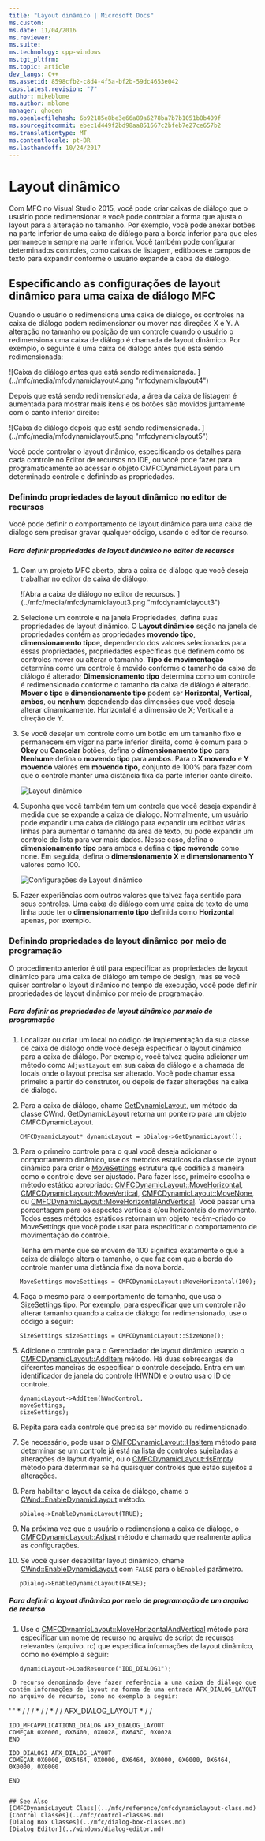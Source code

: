 ```yaml
---
title: "Layout dinâmico | Microsoft Docs"
ms.custom: 
ms.date: 11/04/2016
ms.reviewer: 
ms.suite: 
ms.technology: cpp-windows
ms.tgt_pltfrm: 
ms.topic: article
dev_langs: C++
ms.assetid: 8598cfb2-c8d4-4f5a-bf2b-59dc4653e042
caps.latest.revision: "7"
author: mikeblome
ms.author: mblome
manager: ghogen
ms.openlocfilehash: 6b92185e8be3e66a89a6278ba7b7b1051b8b409f
ms.sourcegitcommit: ebec1d449f2bd98aa851667c2bfeb7e27ce657b2
ms.translationtype: MT
ms.contentlocale: pt-BR
ms.lasthandoff: 10/24/2017
---
```

# <a name="dynamic-layout"></a>Layout dinâmico
Com MFC no Visual Studio 2015, você pode criar caixas de diálogo que o usuário pode redimensionar e você pode controlar a forma que ajusta o layout para a alteração no tamanho. Por exemplo, você pode anexar botões na parte inferior de uma caixa de diálogo para a borda inferior para que eles permanecem sempre na parte inferior. Você também pode configurar determinados controles, como caixas de listagem, editboxes e campos de texto para expandir conforme o usuário expande a caixa de diálogo.  
  
## <a name="specifying-dynamic-layout-settings-for-an-mfc-dialog-box"></a>Especificando as configurações de layout dinâmico para uma caixa de diálogo MFC  
 Quando o usuário o redimensiona uma caixa de diálogo, os controles na caixa de diálogo podem redimensionar ou mover nas direções X e Y. A alteração no tamanho ou posição de um controle quando o usuário o redimensiona uma caixa de diálogo é chamada de layout dinâmico. Por exemplo, o seguinte é uma caixa de diálogo antes que está sendo redimensionada:  
  
 ![Caixa de diálogo antes que está sendo redimensionada. ] (../mfc/media/mfcdynamiclayout4.png "mfcdynamiclayout4")  
  
 Depois que está sendo redimensionada, a área da caixa de listagem é aumentada para mostrar mais itens e os botões são movidos juntamente com o canto inferior direito:  
  
 ![Caixa de diálogo depois que está sendo redimensionada. ] (../mfc/media/mfcdynamiclayout5.png "mfcdynamiclayout5")  
  
 Você pode controlar o layout dinâmico, especificando os detalhes para cada controle no Editor de recursos no IDE, ou você pode fazer para programaticamente ao acessar o objeto CMFCDynamicLayout para um determinado controle e definindo as propriedades.  
  
### <a name="setting-dynamic-layout-properties-in-the-resource-editor"></a>Definindo propriedades de layout dinâmico no editor de recursos  
 Você pode definir o comportamento de layout dinâmico para uma caixa de diálogo sem precisar gravar qualquer código, usando o editor de recurso.  
  
##### <a name="to-set-dynamic-layout-properties-in-the-resource-editor"></a>Para definir propriedades de layout dinâmico no editor de recursos  
  
1.  Com um projeto MFC aberto, abra a caixa de diálogo que você deseja trabalhar no editor de caixa de diálogo.  
  
     ![Abra a caixa de diálogo no editor de recursos. ] (../mfc/media/mfcdynamiclayout3.png "mfcdynamiclayout3")  
  
2.  Selecione um controle e na janela Propriedades, defina suas propriedades de layout dinâmico. O **Layout dinâmico** seção na janela de propriedades contém as propriedades **movendo tipo**, **dimensionamento tipo**e, dependendo dos valores selecionados para essas propriedades, propriedades específicas que definem como os controles mover ou alterar o tamanho. **Tipo de movimentação** determina como um controle é movido conforme o tamanho da caixa de diálogo é alterado; **Dimensionamento tipo** determina como um controle é redimensionado conforme o tamanho da caixa de diálogo é alterado. **Mover o tipo** e **dimensionamento tipo** podem ser **Horizontal**, **Vertical**, **ambos**, ou **nenhum** dependendo das dimensões que você deseja alterar dinamicamente. Horizontal é a dimensão de X; Vertical é a direção de Y.  
  
3.  Se você desejar um controle como um botão em um tamanho fixo e permanecem em vigor na parte inferior direita, como é comum para o **Okey** ou **Cancelar** botões, defina o **dimensionamento tipo** para  **Nenhum**e defina o **movendo tipo** para **ambos**. Para o **X movendo** e **Y movendo** valores em **movendo tipo**, conjunto de 100% para fazer com que o controle manter uma distância fixa da parte inferior canto direito.  
  
     ![Layout dinâmico](../mfc/media/mfcdynamiclayout1.png "mfcdynamiclayout1")  
  
4.  Suponha que você também tem um controle que você deseja expandir à medida que se expande a caixa de diálogo. Normalmente, um usuário pode expandir uma caixa de diálogo para expandir um editbox várias linhas para aumentar o tamanho da área de texto, ou pode expandir um controle de lista para ver mais dados. Nesse caso, defina o **dimensionamento tipo** para ambos e defina o **tipo movendo** como none. Em seguida, defina o **dimensionamento X** e **dimensionamento Y** valores como 100.  
  
     ![Configurações de Layout dinâmico](../mfc/media/mfcdynamiclayout2.png "mfcdynamiclayout2")  
  
5.  Fazer experiências com outros valores que talvez faça sentido para seus controles. Uma caixa de diálogo com uma caixa de texto de uma linha pode ter o **dimensionamento tipo** definida como **Horizontal** apenas, por exemplo.  
  
### <a name="setting-dynamic-layout-properties-programmatically"></a>Definindo propriedades de layout dinâmico por meio de programação  
 O procedimento anterior é útil para especificar as propriedades de layout dinâmico para uma caixa de diálogo em tempo de design, mas se você quiser controlar o layout dinâmico no tempo de execução, você pode definir propriedades de layout dinâmico por meio de programação.  
  
##### <a name="to-set-dynamic-layout-properties-programmatically"></a>Para definir as propriedades de layout dinâmico por meio de programação  
  
1.  Localizar ou criar um local no código de implementação da sua classe de caixa de diálogo onde você deseja especificar o layout dinâmico para a caixa de diálogo. Por exemplo, você talvez queira adicionar um método como `AdjustLayout` em sua caixa de diálogo e a chamada de locais onde o layout precisa ser alterado. Você pode chamar essa primeiro a partir do construtor, ou depois de fazer alterações na caixa de diálogo.  
  
2.  Para a caixa de diálogo, chame [GetDynamicLayout](../mfc/reference/cwnd-class.md#getdynamiclayout), um método da classe CWnd. GetDynamicLayout retorna um ponteiro para um objeto CMFCDynamicLayout.  
  
 ```  
    CMFCDynamicLayout* dynamicLayout = pDialog->GetDynamicLayout();

 ```  
  
3.  Para o primeiro controle para o qual você deseja adicionar o comportamento dinâmico, use os métodos estáticos da classe de layout dinâmico para criar o [MoveSettings](../mfc/reference/cmfcdynamiclayout-class.md#movesettings_structure) estrutura que codifica a maneira como o controle deve ser ajustado. Para fazer isso, primeiro escolha o método estático apropriado: [CMFCDynamicLayout::MoveHorizontal](../mfc/reference/cmfcdynamiclayout-class.md#movehorizontal), [CMFCDynamicLayout::MoveVertical](../mfc/reference/cmfcdynamiclayout-class.md#movevertical), [CMFCDynamicLayout::MoveNone](../mfc/reference/cmfcdynamiclayout-class.md#movenone), ou [CMFCDynamicLayout::MoveHorizontalAndVertical](../mfc/reference/cmfcdynamiclayout-class.md#movehorizontalandvertical). Você passar uma porcentagem para os aspectos verticais e/ou horizontais do movimento. Todos esses métodos estáticos retornam um objeto recém-criado do MoveSettings que você pode usar para especificar o comportamento de movimentação do controle.  
  
     Tenha em mente que se movem de 100 significa exatamente o que a caixa de diálogo altera o tamanho, o que faz com que a borda do controle manter uma distância fixa da nova borda.  
  
 ```  
    MoveSettings moveSettings = CMFCDynamicLayout::MoveHorizontal(100);

 ```  
  
4.  Faça o mesmo para o comportamento de tamanho, que usa o [SizeSettings](../mfc/reference/cmfcdynamiclayout-class.md#sizesettings_structure) tipo. Por exemplo, para especificar que um controle não alterar tamanho quando a caixa de diálogo for redimensionado, use o código a seguir:  
  
 ```  
    SizeSettings sizeSettings = CMFCDynamicLayout::SizeNone();

 ```  
  
5.  Adicione o controle para o Gerenciador de layout dinâmico usando o [CMFCDynamicLayout::AddItem](../mfc/reference/cmfcdynamiclayout-class.md#additem) método. Há duas sobrecargas de diferentes maneiras de especificar o controle desejado. Entra em um identificador de janela do controle (HWND) e o outro usa o ID de controle.  
  
 ```  
    dynamicLayout->AddItem(hWndControl,
    moveSettings,
    sizeSettings);

 ```  
  
6.  Repita para cada controle que precisa ser movido ou redimensionado.  
  
7.  Se necessário, pode usar o [CMFCDynamicLayout::HasItem](../mfc/reference/cmfcdynamiclayout-class.md#hasitem) método para determinar se um controle já está na lista de controles sujeitadas a alterações de layout dyamic, ou o [CMFCDynamicLayout::IsEmpty](../mfc/reference/cmfcdynamiclayout-class.md#isempty) método para determinar se há quaisquer controles que estão sujeitos a alterações.  
  
8.  Para habilitar o layout da caixa de diálogo, chame o [CWnd::EnableDynamicLayout](../mfc/reference/cwnd-class.md#enabledynamiclayout) método.  
  
 ```  
    pDialog->EnableDynamicLayout(TRUE);

 ```  
  
9. Na próxima vez que o usuário o redimensiona a caixa de diálogo, o [CMFCDynamicLayout::Adjust](../mfc/reference/cmfcdynamiclayout-class.md#adjust) método é chamado que realmente aplica as configurações.  
  
10. Se você quiser desabilitar layout dinâmico, chame [CWnd::EnableDynamicLayout](../mfc/reference/cwnd-class.md#enabledynamiclayout) com `FALSE` para o `bEnabled` parâmetro.  
  
 ```  
    pDialog->EnableDynamicLayout(FALSE);

 ```  
  
##### <a name="to-set-the-dynamic-layout-programmatically-from-a-resource-file"></a>Para definir o layout dinâmico por meio de programação de um arquivo de recurso  
  
1.  Use o [CMFCDynamicLayout::MoveHorizontalAndVertical](../mfc/reference/cmfcdynamiclayout-class.md#movehorizontalandvertical) método para especificar um nome de recurso no arquivo de script de recursos relevantes (arquivo. rc) que especifica informações de layout dinâmico, como no exemplo a seguir:  
  
 ```  
    dynamicLayout->LoadResource("IDD_DIALOG1");

 ```  
  
     O recurso denominado deve fazer referência a uma caixa de diálogo que contém informações de layout na forma de uma entrada AFX_DIALOG_LAYOUT no arquivo de recurso, como no exemplo a seguir:  
  
 ' ' * / / / * / / * / / AFX_DIALOG_LAYOUT * / /  
 
    IDD_MFCAPPLICATION1_DIALOG AFX_DIALOG_LAYOUT  
    COMEÇAR 0X0000, 0X6400, 0X0028, 0X643C, 0X0028  
    END 
 
    IDD_DIALOG1 AFX_DIALOG_LAYOUT  
    COMEÇAR 0X0000, 0X6464, 0X0000, 0X6464, 0X0000, 0X0000, 0X6464, 0X0000, 0X0000  
 
    END 
 ```  
  
## See Also  
 [CMFCDynamicLayout Class](../mfc/reference/cmfcdynamiclayout-class.md)   
 [Control Classes](../mfc/control-classes.md)   
 [Dialog Box Classes](../mfc/dialog-box-classes.md)   
 [Dialog Editor](../windows/dialog-editor.md)

